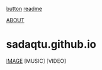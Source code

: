 [button](<link rel="stylesheets"href="style.css">)
[readme](https://en.wikipedia.org/wiki/user:sadaqtu)


 
[ABOUT](  https://github.com/sadaqtu/sadaqtu.github.io/wiki)
# sadaqtu.github.io

[IMAGE](0.png)
[MUSIC]
[VIDEO]





